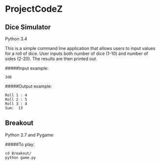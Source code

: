 # ProjectCodeZ

## Dice Simulator
Python 3.4

This is a simple command line application that allows users to input values for a roll of dice. User inputs both number of dice (1-10) and number of sides (2-20). The results are then printed out.

#####Input example:
```
3d6
```

#####Output example:
```
Roll 1 : 4
Roll 2 : 5
Roll 3 : 4
Sum:  13
```

## Breakout
Python 2.7 and Pygame

#####To play:
```
cd Breakout/
python game.py
```
